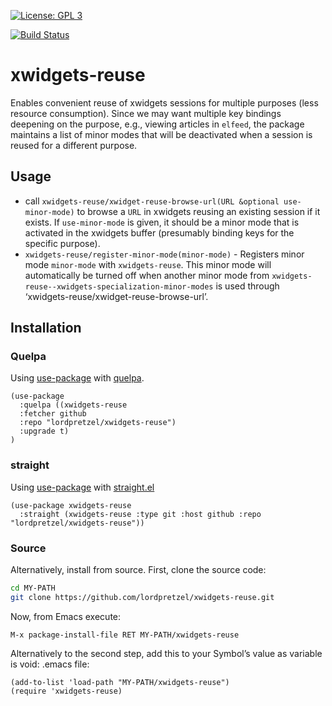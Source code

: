 [![License: GPL 3](https://img.shields.io/badge/license-GPL_3-green.svg)](http://www.gnu.org/licenses/gpl-3.0.txt)
<!-- [![GitHub release](https://img.shields.io/github/release/lordpretzel/xwidgets-reuse.svg?maxAge=86400)](https://github.com/lordpretzel/xwidgets-reuse/releases) -->
<!-- [![MELPA Stable](http://stable.melpa.org/packages/xwidgets-reuse-badge.svg)](http://stable.melpa.org/#/xwidgets-reuse) -->
<!-- [![MELPA](http://melpa.org/packages/xwidgets-reuse-badge.svg)](http://melpa.org/#/xwidgets-reuse) -->
[![Build Status](https://secure.travis-ci.org/lordpretzel/xwidgets-reuse.png)](http://travis-ci.org/lordpretzel/xwidgets-reuse)


# xwidgets-reuse

Enables convenient reuse of xwidgets sessions for multiple purposes (less resource consumption). Since we may want multiple key bindings deepening on the purpose, e.g., viewing articles in `elfeed`, the package maintains a list of minor modes that will be deactivated when a session is reused for a different purpose.

## Usage

- call `xwidgets-reuse/xwidget-reuse-browse-url(URL &optional use-minor-mode)` to browse a `URL` in xwidgets reusing an existing session if it exists. If `use-minor-mode` is given, it should be a minor mode that is activated in the xwidgets buffer (presumably binding keys for the specific purpose).
- `xwidgets-reuse/register-minor-mode(minor-mode)` - Registers minor mode `minor-mode` with `xwidgets-reuse`.  This minor mode will automatically be turned off when another minor mode from `xwidgets-reuse--xwidgets-specialization-minor-modes` is used through ‘xwidgets-reuse/xwidget-reuse-browse-url’.

## Installation

<!-- ### MELPA -->

<!-- Symbol’s value as variable is void: $1 is available from MELPA (both -->
<!-- [stable](http://stable.melpa.org/#/xwidgets-reuse) and -->
<!-- [unstable](http://melpa.org/#/xwidgets-reuse)).  Assuming your -->
<!-- ((melpa . https://melpa.org/packages/) (gnu . http://elpa.gnu.org/packages/) (org . http://orgmode.org/elpa/)) lists MELPA, just type -->

<!-- ~~~sh -->
<!-- M-x package-install RET xwidgets-reuse RET -->
<!-- ~~~ -->

<!-- to install it. -->

### Quelpa

Using [use-package](https://github.com/jwiegley/use-package) with [quelpa](https://github.com/quelpa/quelpa).

~~~elisp
(use-package
  :quelpa ((xwidgets-reuse
  :fetcher github
  :repo "lordpretzel/xwidgets-reuse")
  :upgrade t)
)
~~~

### straight

Using [use-package](https://github.com/jwiegley/use-package) with [straight.el](https://github.com/raxod502/straight.el)

~~~elisp
(use-package xwidgets-reuse
  :straight (xwidgets-reuse :type git :host github :repo "lordpretzel/xwidgets-reuse"))
~~~

### Source

Alternatively, install from source. First, clone the source code:

~~~sh
cd MY-PATH
git clone https://github.com/lordpretzel/xwidgets-reuse.git
~~~

Now, from Emacs execute:

~~~
M-x package-install-file RET MY-PATH/xwidgets-reuse
~~~

Alternatively to the second step, add this to your Symbol’s value as variable is void: \.emacs file:

~~~elisp
(add-to-list 'load-path "MY-PATH/xwidgets-reuse")
(require 'xwidgets-reuse)
~~~
